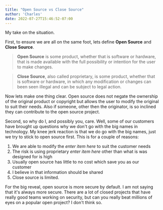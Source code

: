 ```yaml
---
title: "Open Source vs Close Source"
author: 'Charles'
date: 2022-07-27T15:46:52-07:00
---
```


My take on the situation. 

First, to ensure we are all on the same foot, lets define **Open Source** and **Close Source**. 

>**Open Source** is some product, whether that is software or hardware, that is made available with the full possibility or intention for the user to make changes. 

>**Close Source**, also called proprietary, is some product, whether that is software or hardware, in which any modification or changes can been seen illegal and can be subject to legal action. 

Now lets make one thing clear. Open source does not negate the ownership of the original product or copyright but allows the user to modify the original to suit their needs. Also if someone, other then the originator, is so inclined they can contribute to the open source project.

Second, so why do I, and possibly you, care. Well, some of our customers have brought up questions why we don't go with the big names in technology. My knee jerk reaction is that we do go with the big names, just we try to stick to open source first. This is for a couple of reasons:
1. We are able to modify the *enter item here* to suit the customer needs
2. The risk is using proprietary *enter item here* other than what is was designed for is high
3. Usually open source has little to no cost which save you as our customer
4. I believe in that information should be shared
5. Close source is limited.

For the big reveal, open source is more secure by default. I am not saying that it's always more secure. There are a lot of closed projects that have really good teams working on security, but can you really beat millions of eyes on a popular open project? I don't think so. 